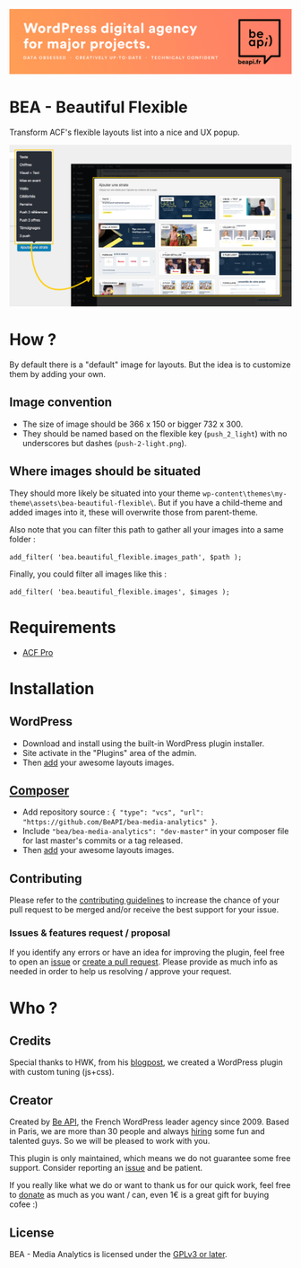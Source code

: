 <a href="https://beapi.fr">![Be API Github Banner](.wordpress.org/banner-github.png)</a>

# BEA - Beautiful Flexible

Transform ACF's flexible layouts list into a nice and UX popup. 

![Screenshot Before/After Beautiful Flexible](.wordpress.org/screenshot.png)

# How ?

By default there is a "default" image for layouts. But the idea is to customize them by adding your own.

## Image convention

* The size of image should be 366 x 150 or bigger 732 x 300.
* They should be named based on the flexible key (`push_2_light`) with no underscores but dashes (`push-2-light.png`).

## Where images should be situated

They should more likely be situated into your theme `wp-content\themes\my-theme\assets\bea-beautiful-flexible\`. But if you have a child-theme and added images into it, these will overwrite those from parent-theme.

Also note that you can filter this path to gather all your images into a same folder :

`add_filter( 'bea.beautiful_flexible.images_path', $path );`

Finally, you could filter all images like this :

`add_filter( 'bea.beautiful_flexible.images', $images );`

# Requirements

- [ACF Pro](https://www.advancedcustomfields.com/)

# Installation

## WordPress

- Download and install using the built-in WordPress plugin installer.
- Site activate in the "Plugins" area of the admin.
- Then [add](#how-) your awesome layouts images.

## [Composer](http://composer.rarst.net/)

- Add repository source : `{ "type": "vcs", "url": "https://github.com/BeAPI/bea-media-analytics" }`.
- Include `"bea/bea-media-analytics": "dev-master"` in your composer file for last master's commits or a tag released.
- Then [add](#how-) your awesome layouts images.

## Contributing

Please refer to the [contributing guidelines](.github/CONTRIBUTING.md) to increase the chance of your pull request to be merged and/or receive the best support for your issue.

### Issues & features request / proposal

If you identify any errors or have an idea for improving the plugin, feel free to open an [issue](../../issues/new) or [create a pull request](../../compare). Please provide as much info as needed in order to help us resolving / approve your request.

# Who ?

## Credits

Special thanks to HWK, from his [blogpost](https://hwk.fr/blog/acf-transformer-la-selection-des-layouts-du-contenu-flexible-en-modal), we created a WordPress plugin with custom tuning (js+css).

## Creator

Created by [Be API](https://beapi.fr), the French WordPress leader agency since 2009. Based in Paris, we are more than 30 people and always [hiring](https://beapi.workable.com) some fun and talented guys. So we will be pleased to work with you.

This plugin is only maintained, which means we do not guarantee some free support. Consider reporting an [issue](#issues--features-request--proposal) and be patient. 

If you really like what we do or want to thank us for our quick work, feel free to [donate](https://www.paypal.me/BeAPI) as much as you want / can, even 1€ is a great gift for buying cofee :)

## License

BEA - Media Analytics is licensed under the [GPLv3 or later](LICENSE.md).
